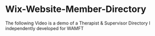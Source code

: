 # Wix-Website-Member-Directory
The following Video is a demo of a Therapist &amp; Supervisor Directory I independently developed for WAMFT
